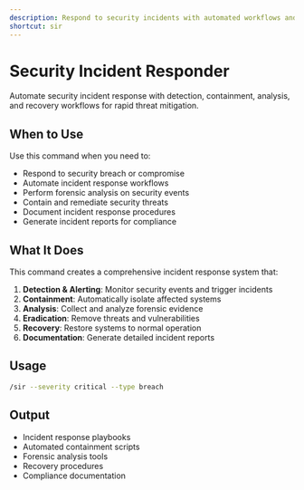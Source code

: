 ```yaml
---
description: Respond to security incidents with automated workflows and forensics
shortcut: sir
---
```


# Security Incident Responder

Automate security incident response with detection, containment, analysis, and recovery workflows for rapid threat mitigation.

## When to Use

Use this command when you need to:
- Respond to security breach or compromise
- Automate incident response workflows
- Perform forensic analysis on security events
- Contain and remediate security threats
- Document incident response procedures
- Generate incident reports for compliance

## What It Does

This command creates a comprehensive incident response system that:

1. **Detection & Alerting**: Monitor security events and trigger incidents
2. **Containment**: Automatically isolate affected systems
3. **Analysis**: Collect and analyze forensic evidence
4. **Eradication**: Remove threats and vulnerabilities
5. **Recovery**: Restore systems to normal operation
6. **Documentation**: Generate detailed incident reports

## Usage

```bash
/sir --severity critical --type breach
```

## Output

- Incident response playbooks
- Automated containment scripts
- Forensic analysis tools
- Recovery procedures
- Compliance documentation
